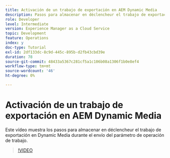 ```yaml
---
title: Activación de un trabajo de exportación en AEM Dynamic Media
description: Pasos para almacenar en déclencheur el trabajo de exportación durante la operación de envío del trabajo en Dynamic Media.
role: Developer
level: Intermediate
version: Experience Manager as a Cloud Service
topic: Development
feature: Operations
index: y
doc-type: Tutorial
exl-id: 2df133dc-8c9d-445c-895b-d2fb43cbd39e
duration: 78
source-git-commit: 48433a5367c281cf5a1c106b08a1306f1b0e8ef4
workflow-type: tm+mt
source-wordcount: '46'
ht-degree: 0%

---
```


# Activación de un trabajo de exportación en AEM Dynamic Media

Este vídeo muestra los pasos para almacenar en déclencheur el trabajo de exportación en Dynamic Media durante el envío del parámetro de operación de trabajo.

>[!VIDEO](https://video.tv.adobe.com/v/3417836?quality=12&learn=on&captions=spa)

